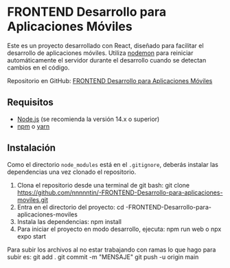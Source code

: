 # FRONTEND Desarrollo para Aplicaciones Móviles

Este es un proyecto desarrollado con React, diseñado para facilitar el desarrollo de aplicaciones móviles. Utiliza [nodemon](https://nodemon.io/) para reiniciar automáticamente el servidor durante el desarrollo cuando se detectan cambios en el código.

Repositorio en GitHub: [FRONTEND Desarrollo para Aplicaciones Móviles](https://github.com/nnnnntin/-FRONTEND-Desarrollo-para-aplicaciones-moviles)

## Requisitos

- [Node.js](https://nodejs.org/) (se recomienda la versión 14.x o superior)
- [npm](https://www.npmjs.com/) o [yarn](https://yarnpkg.com/)

## Instalación

Como el directorio `node_modules` está en el `.gitignore`, deberás instalar las dependencias una vez clonado el repositorio.

1. Clona el repositorio desde una terminal de git bash:
    git clone https://github.com/nnnnntin/-FRONTEND-Desarrollo-para-aplicaciones-moviles.git
2. Entra en el directorio del proyecto:
    cd -FRONTEND-Desarrollo-para-aplicaciones-moviles
3. Instala las dependencias:
    npm install
4. Para iniciar el proyecto en modo desarrollo, ejecuta:
    npm run web o npx expo start

Para subir los archivos al no estar trabajando con ramas lo que hago para subir es:
    git add .
    git commit -m "MENSAJE"
    git push -u origin main
